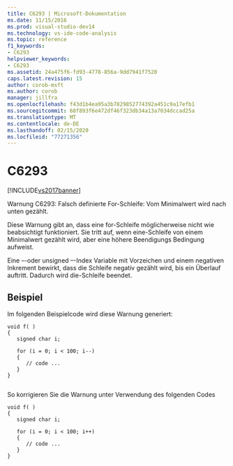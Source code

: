 ```yaml
---
title: C6293 | Microsoft-Dokumentation
ms.date: 11/15/2016
ms.prod: visual-studio-dev14
ms.technology: vs-ide-code-analysis
ms.topic: reference
f1_keywords:
- C6293
helpviewer_keywords:
- C6293
ms.assetid: 24a475f6-fd93-4778-856a-9dd7941f7520
caps.latest.revision: 15
author: corob-msft
ms.author: corob
manager: jillfra
ms.openlocfilehash: f43d1b4ea95a3b7829852774392a451c9a17efb1
ms.sourcegitcommit: 68f893f6e472df46f323db34a13a7034dccad25a
ms.translationtype: MT
ms.contentlocale: de-DE
ms.lasthandoff: 02/15/2020
ms.locfileid: "77271356"
---
```

# <a name="c6293"></a>C6293
[!INCLUDE[vs2017banner](../includes/vs2017banner.md)]

Warnung C6293: Falsch definierte For-Schleife: Vom Minimalwert wird nach unten gezählt.  
  
 Diese Warnung gibt an, dass eine for-Schleife möglicherweise nicht wie beabsichtigt funktioniert. Sie tritt auf, wenn eine-Schleife von einem Minimalwert gezählt wird, aber eine höhere Beendigungs Bedingung aufweist.  
  
 Eine –-oder unsigned –-Index Variable mit Vorzeichen und einem negativen Inkrement bewirkt, dass die Schleife negativ gezählt wird, bis ein Überlauf auftritt. Dadurch wird die-Schleife beendet.  
  
## <a name="example"></a>Beispiel  
 Im folgenden Beispielcode wird diese Warnung generiert:  
  
```  
void f( )  
{  
   signed char i;  
  
   for (i = 0; i < 100; i--)  
   {  
      // code ...  
   }  
}  
  
```  
  
 So korrigieren Sie die Warnung unter Verwendung des folgenden Codes  
  
```  
void f( )  
{  
   signed char i;  
  
   for (i = 0; i < 100; i++)  
   {  
      // code ...  
   }  
}  
```
